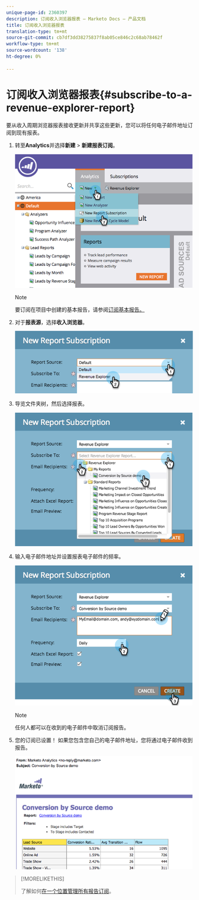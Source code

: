 ```yaml
---
unique-page-id: 2360397
description: 订阅收入浏览器报表 — Marketo Docs — 产品文档
title: 订阅收入浏览器报表
translation-type: tm+mt
source-git-commit: cb7df3dd38275837f8ab05ce846c2c68ab78462f
workflow-type: tm+mt
source-wordcount: '138'
ht-degree: 0%

---
```



# 订阅收入浏览器报表{#subscribe-to-a-revenue-explorer-report}

要从收入周期浏览器报表接收更新并共享这些更新，您可以将任何电子邮件地址订阅到现有报表。

1. 转至&#x200B;**Analytics**&#x200B;并选择&#x200B;**新建** > **新建报表订阅**。

   ![](assets/image2014-9-17-12-3a46-3a20.png)

   >[!NOTE]
   >
   >要订阅在项目中创建的基本报告，请参阅[订阅基本报告。](/help/marketo/product-docs/reporting/basic-reporting/report-subscriptions/subscribe-to-a-basic-report.md)

1. 对于&#x200B;**报表源**，选择&#x200B;**收入浏览器**。

   ![](assets/image2014-9-17-12-3a47-3a11.png)

1. 导览文件夹树，然后选择报表。

   ![](assets/image2014-9-17-12-3a47-3a17.png)

1. 输入电子邮件地址并设置报表电子邮件的频率。

   ![](assets/image2014-9-17-12-3a47-3a22.png)

   >[!NOTE]
   >
   >任何人都可以在收到的电子邮件中取消订阅报告。

1. 您的订阅已设置！ 如果您包含您自己的电子邮件地址，您将通过电子邮件收到报告。

   ![](assets/image2014-9-17-12-3a47-3a54.png)

>[!MORELIKETHIS]
>
>了解如何[在一个位置管理所有报告订阅](/help/marketo/product-docs/reporting/basic-reporting/report-subscriptions/manage-report-subscriptions.md)。
